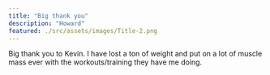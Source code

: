 ```yaml
---
title: "Big thank you"
description: "Howard"
featured: ./src/assets/images/Title-2.png 
---
```


Big thank you to Kevin. I have lost a ton of weight and put on a lot of muscle mass ever with the workouts/training they have me doing.
